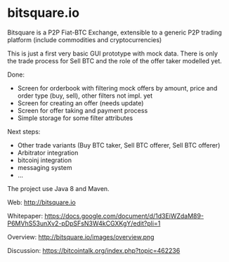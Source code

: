 bitsquare.io
===

Bitsquare is a P2P Fiat-BTC Exchange, extensible to a generic P2P trading platform (include commodities and
cryptocurrencies)

This is just a first very basic GUI prototype with mock data.
There is only the trade process for Sell BTC and the role of the offer taker modelled yet.

Done:
* Screen for orderbook with filtering mock offers by amount, price and order type (buy, sell), other filters not impl. yet
* Screen for creating an offer (needs update)
* Screen for offer taking and payment process
* Simple storage for some filter attributes


Next steps:
* Other trade variants (Buy BTC taker, Sell BTC offerer, Sell BTC offerer)
* Arbitrator integration
* bitcoinj integration
* messaging system
* ...


The project use Java 8 and Maven.


Web: http://bitsquare.io

Whitepaper: https://docs.google.com/document/d/1d3EiWZdaM89-P6MVhS53unXv2-pDpSFsN3W4kCGXKgY/edit?pli=1

Overview: http://bitsquare.io/images/overview.png

Discussion: https://bitcointalk.org/index.php?topic=462236

